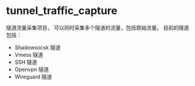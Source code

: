 # tunnel_traffic_capture
隧道流量采集项目， 可以同时采集多个隧道的流量，包括原始流量。
目前的隧道包括：

- Shadowsocsk 隧道
- Vmess 隧道
- SSH 隧道
- Openvpn 隧道
- Wireguard 隧道

